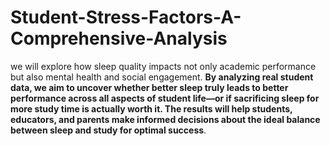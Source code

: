 # Student-Stress-Factors-A-Comprehensive-Analysis
we will explore how sleep quality impacts not only academic performance but also mental health and social engagement.
**By analyzing real student data, we aim to uncover whether better sleep truly leads to better performance across all aspects of student life—or if sacrificing sleep for more study time is actually worth it. The results will help students, educators, and parents make informed decisions about the ideal balance between sleep and study for optimal success**.

